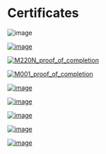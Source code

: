 # Certificates

![image](https://user-images.githubusercontent.com/34960418/221572584-aaf586fd-dee2-44fa-b3fa-13ac1cb1f9e6.png)

[![image](https://user-images.githubusercontent.com/34960418/221573251-4fd773bd-f08b-48f7-80f5-3b23ab151f38.png)](https://softuni.bg/certificates/details/146749/b25d5132)

[![M220N_proof_of_completion](https://user-images.githubusercontent.com/34960418/166102683-87dfde49-1c77-4aed-8015-331cbdc6d3f1.jpg)](https://university.mongodb.com/course_completion/f25699fd-f245-4060-9043-221aa96bef7a)

[![M001_proof_of_completion](https://user-images.githubusercontent.com/34960418/165289072-78449506-0d6c-4336-a071-9bfcd1460068.jpg)](https://university.mongodb.com/course_completion/8d24ef9f-be85-450d-b36d-ba358b6fbb57)

[![image](https://user-images.githubusercontent.com/34960418/165291473-a38e8cf8-310b-45d3-a776-8f59d22af90b.png)](https://softuni.bg/certificates/details/131676/5ab8217f)

[![image](https://user-images.githubusercontent.com/34960418/165291216-cc2ec5ec-1de1-4e2d-abe1-ee3f6608095b.png)](https://softuni.bg/certificates/details/122857/7061e5d6)

[![image](https://user-images.githubusercontent.com/34960418/165290930-f7aae5c1-b042-46a1-826d-5a8056ba81be.png)](https://softuni.bg/certificates/details/122802/f0a936a5)

[![image](https://user-images.githubusercontent.com/34960418/165290652-665d7a6a-d51b-4801-858d-0fe0a641a8e9.png)](https://softuni.bg/certificates/details/105616/beaf7494)

[![image](https://user-images.githubusercontent.com/34960418/165290035-c34391f4-13c9-4c09-a2a8-b27f4d8da64c.png)](https://www.credly.com/badges/8c4df249-b3ad-48c8-8640-ea6e12b8d560)



